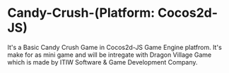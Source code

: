 # Candy-Crush-(Platform: Cocos2d-JS)
It's a Basic Candy Crush Game in Cocos2d-JS Game Engine platfrom. It's make for as mini game and will be intregate with Dragon Village Game which is made by ITIW Software & Game Development Company.   
